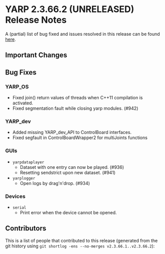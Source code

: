 YARP 2.3.66.2 (UNRELEASED) Release Notes
========================================


A (partial) list of bug fixed and issues resolved in this release can be found
[here](https://github.com/robotology/yarp/issues?q=label%3A%22Fixed+in%3A+YARP+2.3.66.2%22).


Important Changes
-----------------

Bug Fixes
---------

### YARP_OS

* Fixed join() return values of threads when C++11 compilation is activated.
* Fixed segmentation fault while closing yarp modules. (#942)

### YARP_dev

* Added missing YARP_dev_API to ControlBoard interfaces.
* Fixed segfault in ControlBoardWrapper2 for multiJoints functions

### GUIs

* `yarpdataplayer`
  * Dataset with one entry can now be played. (#936)
  * Resetting sendstrict upon new dataset. (#941)
* `yarplogger`
  * Open logs by drag'n'drop. (#934)

### Devices

* `serial`
  * Print error when the device cannot be opened.

Contributors
------------

This is a list of people that contributed to this release (generated from the
git history using `git shortlog -ens --no-merges v2.3.66.1..v2.3.66.2`):

```
```
